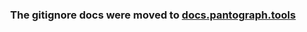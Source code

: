 <h3 align="center">
	The gitignore docs were moved to <a href='https://docs.pantograph.tools/best-practices/source-control/'>docs.pantograph.tools</a>
</h3>
